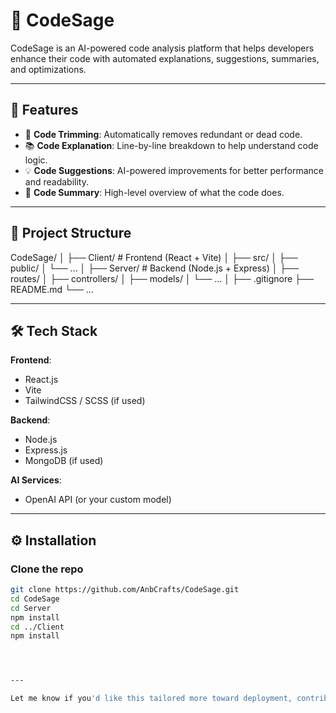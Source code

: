 # 🧠 CodeSage

CodeSage is an AI-powered code analysis platform that helps developers enhance their code with automated explanations, suggestions, summaries, and optimizations.

---

## 🚀 Features

- 🧩 **Code Trimming**: Automatically removes redundant or dead code.
- 📚 **Code Explanation**: Line-by-line breakdown to help understand code logic.
- 💡 **Code Suggestions**: AI-powered improvements for better performance and readability.
- 📝 **Code Summary**: High-level overview of what the code does.

---

## 📁 Project Structure
CodeSage/ │ ├── Client/ # Frontend (React + Vite) │ ├── src/ │ ├── public/ │ └── ... │ ├── Server/ # Backend (Node.js + Express) │ ├── routes/ │ ├── controllers/ │ ├── models/ │ └── ... │ ├── .gitignore ├── README.md └── ...

---

## 🛠️ Tech Stack

**Frontend**:
- React.js
- Vite
- TailwindCSS / SCSS (if used)

**Backend**:
- Node.js
- Express.js
- MongoDB (if used)

**AI Services**:
- OpenAI API (or your custom model)

---

## ⚙️ Installation

### Clone the repo
```bash
git clone https://github.com/AnbCrafts/CodeSage.git
cd CodeSage
cd Server
npm install
cd ../Client
npm install




---

Let me know if you'd like this tailored more toward deployment, contributions, or API documentation.

